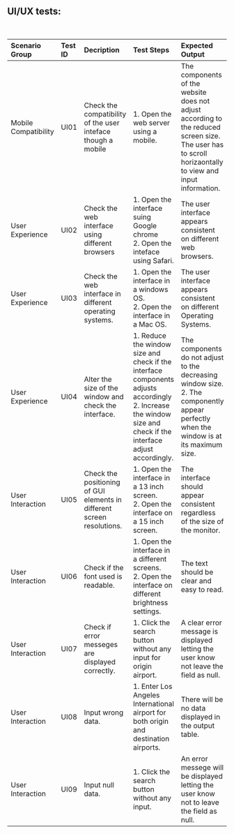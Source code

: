 ## UI/UX tests:

<br /> 

| Scenario Group | Test ID | Decription | Test Steps | Expected Output | Factors | Metrics | Remarks |
| :-             | :-      | :-         | :-         | :-              | :-      | :-      | :-      |
|Mobile Compatibility|UI01|Check the compatibility of the user inteface though a mobile|1. Open the web server using a mobile.|The components of the website does not adjust according to the reduced screen size.<br />The user has to scroll horizaontally to view and input information.|Portability|-|-|
|User Experience|UI02|Check the web interface using different browsers|1. Open the interface suing Google chrome <br/> 2. Open the inteface using Safari.  |The user interface appears consistent on different web browsers.|Portability|-|-|
|User Experience|UI03|Check the web interface in different operating systems.|1. Open the interface in a windows OS.<br />2. Open the interface in a Mac OS.|The user interface appears consistent on different Operating Systems.|Portability|-|-|
|User Experience|UI04 |Alter the size of the window and check the interface. |1. Reduce the window size and check if the interface components adjusts accordingly<br />2. Increase the window size and check if the interface adjust accordingly.|The components do not adjust to the decreasing window size.<br />2. The componently appear perfectly when the window is at its maximum size.|Portability.|-|-|
|User Interaction|UI05|Check the positioning of GUI elements in different screen resolutions.|1. Open the interface in a 13 inch screen.<br />2. Open the interface on a 15 inch screen.|The interface should appear consistent regardless of the size of the monitor.|Correctness|-|-|
|User Interaction|UI06|Check if the font used is readable.|1. Open the interface in a different screens.<br />2. Open the interface on different brightness settings.|The text should be clear and easy to read.|Correctness|-|-|
|User Interaction|UI07|Check if error messeges are displayed correctly.|1. Click the search button without any input for origin airport.|A clear error message is displayed letting the user know not leave the field as null.|Correctness|-|-|
|User Interaction|UI08|Input wrong data.|1. Enter Los Angeles International airport for both origin and destination airports.|There will be no data displayed in the output table.|Correctness|-|-|
|User Interaction|UI09|Input null data.|1. Click the search button without any input.| An error messege will be displayed letting the user know not to leave the field as null.|Correctness|-|-|
